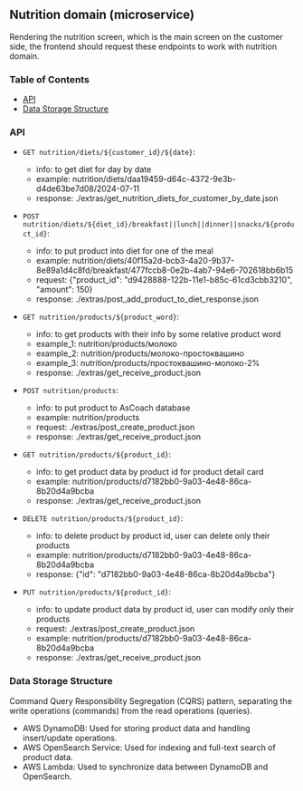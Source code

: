 ## Nutrition domain (microservice)
Rendering the nutrition screen, which is the main screen on the customer side, 
the frontend should request these endpoints to work with nutrition domain.

### Table of Contents
- [API](#api)
- [Data Storage Structure](#data-storage-structure)

### API
* ```GET nutrition/diets/${customer_id}/${date}```:
    * info: to get diet for day by date
    * example: nutrition/diets/daa19459-d64c-4372-9e3b-d4de63be7d08/2024-07-11
    * response: ./extras/get_nutrition_diets_for_customer_by_date.json

* ```POST nutrition/diets/${diet_id}/breakfast||lunch||dinner||snacks/${product_id}```:
    * info: to put product into diet for one of the meal
    * example: nutrition/diets/40f15a2d-bcb3-4a20-9b37-8e89a1d4c8fd/breakfast/477fccb8-0e2b-4ab7-94e6-702618bb6b15
    * request: {"product_id": "d9428888-122b-11e1-b85c-61cd3cbb3210", "amount": 150}
    * response: ./extras/post_add_product_to_diet_response.json

* ```GET nutrition/products/${product_word}```:
    * info: to get products with their info by some relative product word
    * example_1: nutrition/products/молоко
    * example_2: nutrition/products/молоко-простоквашино
    * example_3: nutrition/products/простоквашино-молоко-2%
    * response: ./extras/get_receive_product.json

* ```POST nutrition/products```:
    * info: to put product to AsCoach database
    * example: nutrition/products
    * request: ./extras/post_create_product.json
    * response: ./extras/get_receive_product.json

* ```GET nutrition/products/${product_id}```:
    * info: to get product data by product id for product detail card
    * example: nutrition/products/d7182bb0-9a03-4e48-86ca-8b20d4a9bcba
    * response: ./extras/get_receive_product.json

* ```DELETE nutrition/products/${product_id}```:
  * info: to delete product by product id, user can delete only their products
  * example: nutrition/products/d7182bb0-9a03-4e48-86ca-8b20d4a9bcba
  * response: {"id": "d7182bb0-9a03-4e48-86ca-8b20d4a9bcba"}

* ```PUT nutrition/products/${product_id}```:
  * info: to update product data by product id, user can modify only their products
  * request: ./extras/post_create_product.json
  * example: nutrition/products/d7182bb0-9a03-4e48-86ca-8b20d4a9bcba
  * response: ./extras/get_receive_product.json

### Data Storage Structure
Command Query Responsibility Segregation (CQRS) pattern, separating the write operations (commands) 
from the read operations (queries).

* AWS DynamoDB: Used for storing product data and handling insert/update operations.
* AWS OpenSearch Service: Used for indexing and full-text search of product data.
* AWS Lambda: Used to synchronize data between DynamoDB and OpenSearch.

